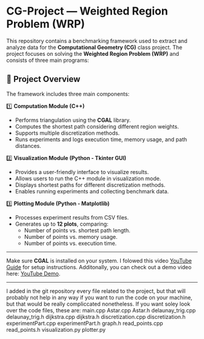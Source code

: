 # CG-Project — Weighted Region Problem (WRP)

This repository contains a benchmarking framework used to extract and analyze data for the **Computational Geometry (CG)** class project. The project focuses on solving the **Weighted Region Problem (WRP)** and consists of three main programs:

## 📌 Project Overview

The framework includes three main components:

1️⃣ **Computation Module (C++)**  
   - Performs triangulation using the **CGAL** library.  
   - Computes the shortest path considering different region weights.  
   - Supports multiple discretization methods.  
   - Runs experiments and logs execution time, memory usage, and path distances.

2️⃣ **Visualization Module (Python - Tkinter GUI)**  
   - Provides a user-friendly interface to visualize results.  
   - Allows users to run the C++ module in visualization mode.  
   - Displays shortest paths for different discretization methods.  
   - Enables running experiments and collecting benchmark data.

3️⃣ **Plotting Module (Python - Matplotlib)**  
   - Processes experiment results from CSV files.  
   - Generates up to **12 plots**, comparing:  
     - Number of points vs. shortest path length.  
     - Number of points vs. memory usage.  
     - Number of points vs. execution time.

---
Make sure **CGAL** is installed on your system. I folowed this video [YouTube Guide](https://www.youtube.com/watch?v=5IMibEt5JpY) for setup instructions.
Additonally, you can check out a demo video here: [YouTube Demo](https://www.youtube.com/watch?v=0peJErZZZTw).

---
I added in the git repository every file related to the project, but that will probably not help in any way if you want to run the code on your machine, but that would be really compliccated nonetheless.
If you want soley look over the code files, these are:
main.cpp
Astar.cpp
Astar.h
delaunay_trig.cpp
delaunay_trig.h
dijkstra.cpp
dijkstra.h
discretization.cpp
discretization.h
experimentPart.cpp
experimentPart.h
graph.h
read_points.cpp
read_points.h
visualization.py
plotter.py

